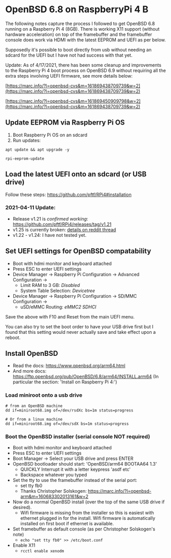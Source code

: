 # OpenBSD 6.8 on RaspberryPi 4 B

The following notes capture the process I followed to get OpenBSD 6.8 running on a Raspberry Pi 4 (8GB).
There is working X11 support (without hardware acceleration) on top of the framebuffer and the framebuffer console does work via HDMI with the latest EEPROM and UEFI as per below.

Supposedly it's possible to boot directly from usb without needing an sdcard for the UEFI but I have not had success with that yet.

Update: As of 4/17/2021, there has been some cleanup and improvements to the Raspberry Pi 4 boot process on OpenBSD 6.9 without requiring all the extra steps involving UEFI firmware, see more details below:

[https://marc.info/?l=openbsd-cvs&m=161869438709739&w=2](https://marc.info/?l=openbsd-cvs&m=161869438709739&w=2)

[https://marc.info/?l=openbsd-cvs&m=161869450909798&w=2](https://marc.info/?l=openbsd-cvs&m=161869438709739&w=2)


## Update EEPROM via Raspberry Pi OS

1. Boot Raspberry Pi OS on an sdcard
2. Run updates:

```
apt update && apt upgrade -y

rpi-eeprom-update
```


## Load the latest UEFI onto an sdcard (or USB drive)

Follow these steps: https://github.com/pftf/RPi4#installation

### 2021-04-11 Update: 
* Release v1.21 is *confirmed working*: https://github.com/pftf/RPi4/releases/tag/v1.21
* v1.25 is currently broken: [details on reddit thread](https://old.reddit.com/r/openbsd/comments/moilsj/openbsd_install_on_rpi4_keeps_rebooting/)
* v1.22 - v1.24: I have not tested yet.

## Set UEFI settings for OpenBSD compatability

* Boot with hdmi monitor and keyboard attached
* Press ESC to enter UEFI settings
* Device Manager -> Raspberry Pi Configuration -> Advanced Configuration ->
  * Limit RAM to 3 GB: *Disabled*
  * System Table Selection: *Devicetree*
* Device Manager -> Raspberry Pi Configuration -> SD/MMC Configuration ->
  * uSD/eMMC Routing: *eMMC2 SDHCI*

Save the above with F10 and Reset from the main UEFI menu.

You can also try to set the boot order to have your USB drive first but I found that this setting would never actually save and take effect upon a reboot.


## Install OpenBSD

* Read the docs: https://www.openbsd.org/arm64.html
* And more docs: https://ftp.openbsd.org/pub/OpenBSD/6.8/arm64/INSTALL.arm64
(In particular the section: 'Install on Raspberry Pi 4:')

### Load miniroot onto a usb drive

```
# from an OpenBSD machine
dd if=miniroot68.img of=/dev/rsdXc bs=1m status=progress

# Or from a linux machine
dd if=miniroot68.img of=/dev/sdX bs=1m status=progress
```

### Boot the OpenBSD installer (serial console NOT required)

* Boot with hdmi monitor and keyboard attached
* Press ESC to enter UEFI settings
* Boot Manager -> Select your USB drive and press ENTER
* OpenBSD bootloader should start: 'OpenBSD/arm64 BOOTAA64 1.3'
  * QUICKLY Interrupt it with a letter keypress 'asdf etc'
  * Backspace whatever you typed
* Set the tty to use the framebuffer instead of the serial port:
  * set tty fb0
  * Thanks Christopher Solskogen: https://marc.info/?l=openbsd-arm&m=160683302013161&w=2
* Now do a normal OpenBSD install (over the top of the same USB drive if desired).
  * Wifi firmware is missing from the installer so this is easiest with ethernet plugged in for the install.  Wifi firmware is automatically installed on first boot if ethernet is available.
* Set framebuffer as default console (as per Christopher Solskogen's note)
  * `echo "set tty fb0" >> /etc/boot.conf`
* Enable X11
  * `rcctl enable xenodm`
